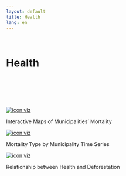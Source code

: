 ```yaml
---
layout: default
title: Health
lang: en
---
```


<link rel="stylesheet" href="style.css">

<br>

<h1 class="title-about">Health</h1>

<br>
<br>
<br>
<br>
<br>

<div class="imagens-container">
   <div class="icone-bloco">
    <a href="{{ site.baseurl }}/en/viz/mapa-de-mortalidade-dos-municipios" target="_blank" rel="noopener noreferrer">
      <img src="{{ site.baseurl }}/assets/img/icons_viz/icon_mapa_mort.jpg" alt="icon viz">
    </a><br>
    <p>Interactive Maps of Municipalities’ Mortality</p>
   </div>
   
   <div class="icone-bloco">
    <a href="{{ site.baseurl }}/en/viz/series-temporais-do-tipo-de-mortalidade-por-municipio" target="_blank" rel="noopener noreferrer">
      <img src="{{ site.baseurl }}/assets/img/icons_viz/icon_ts_tipo_mort.png" alt="icon viz">
    </a><br>
    <p>Mortality Type by Municipality Time Series</p>
   </div>
   
   <div class="icone-bloco">
    <a href="{{ site.baseurl }}/en/viz/relacao-variaveis-saude" target="_blank" rel="noopener noreferrer">
      <img src="{{ site.baseurl }}/assets/img/icons_viz/icon_relacao_mortalidade_desmatamento.png" alt="icon viz">
    </a><br>
    <p>Relationship between Health and Deforestation</p>
   </div>

      
</div>

<br>
<br>
<br>
<br>
